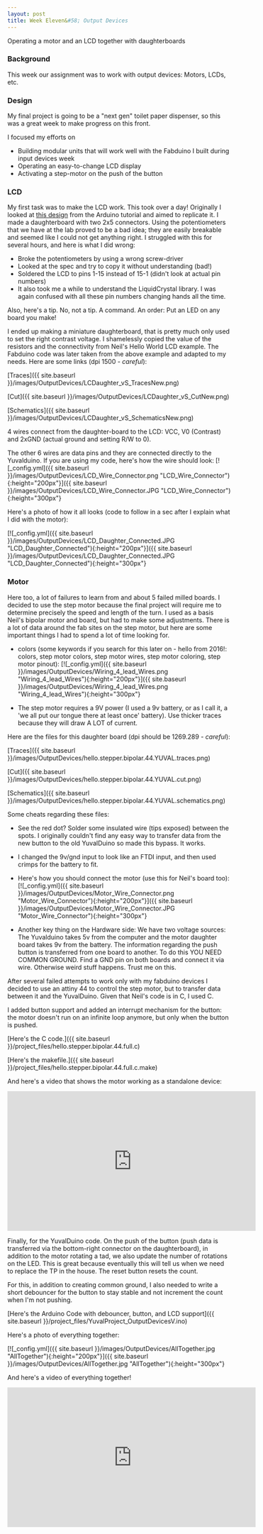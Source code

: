 ```yaml
---
layout: post
title: Week Eleven&#58; Output Devices
---
```


Operating a motor and an LCD together with daughterboards

### Background

This week our assignment was to work with output devices: Motors, LCDs, etc.

### Design

My final project is going to be a "next gen" toilet paper dispenser, so this was a great week to make progress on this front.

I focused my efforts on

* Building modular units that will work well with the Fabduino I built during input devices week
* Operating an easy-to-change LCD display
* Activating a step-motor on the push of the button

### LCD

My first task was to make the LCD work. This took over a day! Originally I looked at [this design](https://www.arduino.cc/en/Tutorial/HelloWorld) from the Arduino tutorial and aimed to replicate it. I made a daughterboard with two 2x5 connectors. Using the potentiometers that we have at the lab proved to be a bad idea; they are easily breakable and seemed like I could not get anything right. I struggled with this for several hours, and here is what I did wrong:

* Broke the potentiometers by using a wrong screw-driver
* Looked at the spec and try to copy it without understanding (bad!)
* Soldered the LCD to pins 1-15 instead of 15-1 (didn't look at actual pin numbers)
* It also took me a while to understand the LiquidCrystal library. I was again confused with all these pin numbers changing hands all the time.

Also, here's a tip. No, not a tip. A command. An order: Put an LED on any board you make!

I ended up making a miniature daughterboard, that is pretty much only used to set the right contrast voltage. I shamelessly copied the value of the resistors and the connectivity from Neil's Hello World LCD example. The Fabduino code was later taken from the above example and adapted to my needs. Here are some links (dpi 1500 - *careful*):

[Traces]({{ site.baseurl }}/images/OutputDevices/LCDaughter_vS_TracesNew.png)

[Cut]({{ site.baseurl }}/images/OutputDevices/LCDaughter_vS_CutNew.png)

[Schematics]({{ site.baseurl }}/images/OutputDevices/LCDaughter_vS_SchematicsNew.png)

4 wires connect from the daughter-board to the LCD: VCC, V0 (Contrast) and 2xGND (actual ground and setting R/W to 0).

The other 6 wires are data pins and they are connected directly to the Yuvalduino. If you are using my code, here's how the wire should look:
[![_config.yml]({{ site.baseurl }}/images/OutputDevices/LCD_Wire_Connector.png "LCD_Wire_Connector"){:height="200px"}]({{ site.baseurl }}/images/OutputDevices/LCD_Wire_Connector.JPG "LCD_Wire_Connector"){:height="300px"}

Here's a photo of how it all looks (code to follow in a sec after I explain what I did with the motor):

[![_config.yml]({{ site.baseurl }}/images/OutputDevices/LCD_Daughter_Connected.JPG "LCD_Daughter_Connected"){:height="200px"}]({{ site.baseurl }}/images/OutputDevices/LCD_Daughter_Connected.JPG "LCD_Daughter_Connected"){:height="300px"}

### Motor

Here too, a lot of failures to learn from and about 5 failed milled boards. I decided to use the step motor because the final project will require me to determine precisely the speed and length of the turn. I used as a basis Neil's bipolar motor and board, but had to make some adjustments. There is a lot of data around the fab sites on the step motor, but here are some important things I had to spend a lot of time looking for.

* colors (some keywords if you search for this later on - hello from 2016!: colors, step motor colors, step motor wires, step motor coloring, step motor pinout):
[![_config.yml]({{ site.baseurl }}/images/OutputDevices/Wiring_4_lead_Wires.png "Wiring_4_lead_Wires"){:height="200px"}]({{ site.baseurl }}/images/OutputDevices/Wiring_4_lead_Wires.png "Wiring_4_lead_Wires"){:height="300px"}

* The step motor requires a 9V power (I used a 9v battery, or as I call it, a 'we all put our tongue there at least once' battery). Use thicker traces because they will draw A LOT of current.

Here are the files for this daughter board (dpi should be 1269.289 - *careful*):

[Traces]({{ site.baseurl }}/images/OutputDevices/hello.stepper.bipolar.44.YUVAL.traces.png)

[Cut]({{ site.baseurl }}/images/OutputDevices/hello.stepper.bipolar.44.YUVAL.cut.png)

[Schematics]({{ site.baseurl }}/images/OutputDevices/hello.stepper.bipolar.44.YUVAL.schematics.png)

Some cheats regarding these files:

* See the red dot? Solder some insulated wire (tips exposed) between the spots. I originally couldn't find any easy way to transfer data from the new button to the old YuvalDuino so made this bypass. It works.

* I changed the 9v/gnd input to look like an FTDI input, and then used crimps for the battery to fit.

* Here's how you should connect the motor (use this for Neil's board too):
[![_config.yml]({{ site.baseurl }}/images/OutputDevices/Motor_Wire_Connector.png "Motor_Wire_Connector"){:height="200px"}]({{ site.baseurl }}/images/OutputDevices/Motor_Wire_Connector.JPG "Motor_Wire_Connector"){:height="300px"}

* Another key thing on the Hardware side: We have two voltage sources: The Yuvalduino takes 5v from the computer and the motor daughter board takes 9v from the battery. The information regarding the push button is transferred from one board to another. To do this YOU NEED COMMON GROUND. Find a GND pin on both boards and connect it via wire. Otherwise weird stuff happens. Trust me on this.

After several failed attempts to work only with my fabduino devices I decided to use an attiny 44 to control the step motor, but to transfer data between it and the YuvalDuino. Given that Neil's code is in C, I used C.

I added button support and added an interrupt mechanism for the button: the motor doesn't run on an infinite loop anymore, but only when the button is pushed.

[Here's the C code.]({{ site.baseurl }}/project_files/hello.stepper.bipolar.44.full.c)

[Here's the makefile.]({{ site.baseurl }}/project_files/hello.stepper.bipolar.44.full.c.make)

And here's a video that shows the motor working as a standalone device:

<iframe width="560" height="315" src="https://www.youtube.com/embed/5KqF44UUX88" frameborder="0" allowfullscreen></iframe>

Finally, for the YuvalDuino code. On the push of the button (push data is transferred via the bottom-right connector on the daughterboard), in addition to the motor rotating a tad, we also update the number of rotations on the LED. This is great because eventually this will tell us when we need to replace the TP in the house. The reset button resets the count.

For this, in addition to creating common ground, I also needed to write a short debouncer for the button to stay stable and not increment the count when I'm not pushing.

[Here's the Arduino Code with debouncer, button, and LCD support]({{ site.baseurl }}/project_files/YuvalProject_OutputDevicesV.ino)

Here's a photo of everything together:

[![_config.yml]({{ site.baseurl }}/images/OutputDevices/AllTogether.jpg "AllTogether"){:height="200px"}]({{ site.baseurl }}/images/OutputDevices/AllTogether.jpg "AllTogether"){:height="300px"}

And here's a video of everything together!

<iframe width="560" height="315" src="https://www.youtube.com/embed/roa09PDxKYI" frameborder="0" allowfullscreen></iframe>

